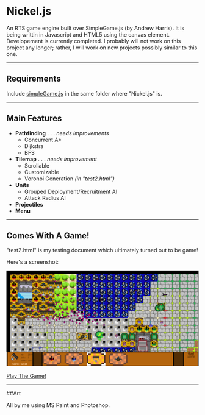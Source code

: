 # Nickel.js

An RTS game engine built over SimpleGame.js (by Andrew Harris). It is being writtin in Javascript and HTML5 using the canvas element. Developement is currently completed. I probably will not work on this project any longer; rather, I will work on new projects possibly similar to this one.

---

## Requirements

Include [simpleGame.js](http://aharrisbooks.net/h5g/simpleGame_1_0.js) in the same folder where "Nickel.js" is.

---

## Main Features
 - **Pathfinding** . . . *needs improvements*
   - Concurrent A*
   - Dijkstra
   - BFS
 - **Tilemap** . . . *needs improvement*
   - Scrollable
   - Customizable
   - Voronoi Generation *(in "test2.html")*
 - **Units**
   - Grouped Deployment/Recruitment AI
   - Attack Radius AI
 - **Projectiles**
 - **Menu**
 
---

## Comes With A Game!
 
"test2.html" is my testing document which ultimately turned out to be game!

Here's a screenshot:

![A Screenshot!](screenshot.png?raw=true "test2.html in action!")
 
[Play The Game!](http://cs.iupui.edu/~ibsardar/lowLvlGame/HTML5,%20Js%20RTS%20Game/test2.html)

---

##Art

All by me using MS Paint and Photoshop.
 
